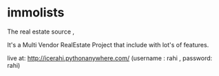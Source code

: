 # immolists
The real estate source ,

It's a Multi Vendor RealEstate Project that include with lot's of features.

live at: http://icerahi.pythonanywhere.com/  (username : rahi , password: rahi)
